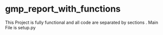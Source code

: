 # gmp_report_with_functions
This Project is fully functional and all code are separated by sections . Main File is setup.py  
